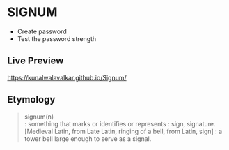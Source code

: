# SIGNUM
  - Create password
  - Test the password strength

## Live Preview
https://kunalwalavalkar.github.io/Signum/

## Etymology
> signum(n)<br>
: something that marks or identifies or represents : sign, signature. [Medieval Latin, from Late Latin, ringing of a bell, from Latin, sign] : a tower bell large enough to serve as a signal.
